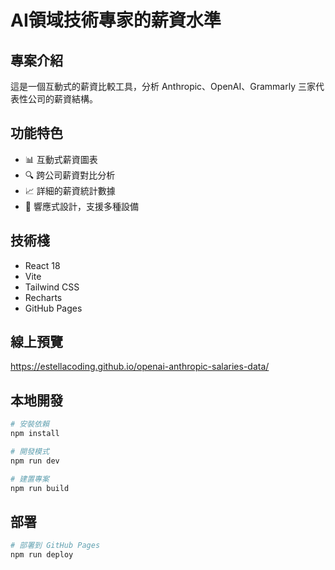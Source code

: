 # AI領域技術專家的薪資水準

## 專案介紹

這是一個互動式的薪資比較工具，分析 Anthropic、OpenAI、Grammarly 三家代表性公司的薪資結構。

## 功能特色

- 📊 互動式薪資圖表
- 🔍 跨公司薪資對比分析
- 📈 詳細的薪資統計數據
- 🎨 響應式設計，支援多種設備

## 技術棧

- React 18
- Vite
- Tailwind CSS
- Recharts
- GitHub Pages

## 線上預覽

https://estellacoding.github.io/openai-anthropic-salaries-data/

## 本地開發

```bash
# 安裝依賴
npm install

# 開發模式
npm run dev

# 建置專案
npm run build
```

## 部署

```bash
# 部署到 GitHub Pages
npm run deploy
```
